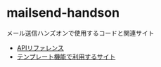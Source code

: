 # mailsend-handson
メール送信ハンズオンで使用するコードと関連サイト

- [APIリファレンス](https://sendgrid.com/docs/API_Reference/api_v3.html)
- [テンプレート機能で利用するサイト](https://www.sendwithus.com/resources/templates)
